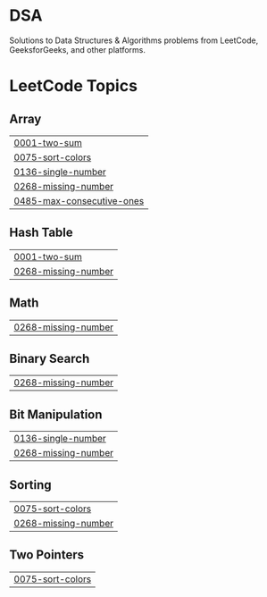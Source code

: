 # DSA
Solutions to Data Structures &amp; Algorithms problems from LeetCode, GeeksforGeeks, and other platforms.

<!---LeetCode Topics Start-->
# LeetCode Topics
## Array
|  |
| ------- |
| [0001-two-sum](https://github.com/amanparganiha/Arrays/tree/master/0001-two-sum) |
| [0075-sort-colors](https://github.com/amanparganiha/Arrays/tree/master/0075-sort-colors) |
| [0136-single-number](https://github.com/amanparganiha/Arrays/tree/master/0136-single-number) |
| [0268-missing-number](https://github.com/amanparganiha/Arrays/tree/master/0268-missing-number) |
| [0485-max-consecutive-ones](https://github.com/amanparganiha/Arrays/tree/master/0485-max-consecutive-ones) |
## Hash Table
|  |
| ------- |
| [0001-two-sum](https://github.com/amanparganiha/Arrays/tree/master/0001-two-sum) |
| [0268-missing-number](https://github.com/amanparganiha/Arrays/tree/master/0268-missing-number) |
## Math
|  |
| ------- |
| [0268-missing-number](https://github.com/amanparganiha/Arrays/tree/master/0268-missing-number) |
## Binary Search
|  |
| ------- |
| [0268-missing-number](https://github.com/amanparganiha/Arrays/tree/master/0268-missing-number) |
## Bit Manipulation
|  |
| ------- |
| [0136-single-number](https://github.com/amanparganiha/Arrays/tree/master/0136-single-number) |
| [0268-missing-number](https://github.com/amanparganiha/Arrays/tree/master/0268-missing-number) |
## Sorting
|  |
| ------- |
| [0075-sort-colors](https://github.com/amanparganiha/Arrays/tree/master/0075-sort-colors) |
| [0268-missing-number](https://github.com/amanparganiha/Arrays/tree/master/0268-missing-number) |
## Two Pointers
|  |
| ------- |
| [0075-sort-colors](https://github.com/amanparganiha/Arrays/tree/master/0075-sort-colors) |
<!---LeetCode Topics End-->